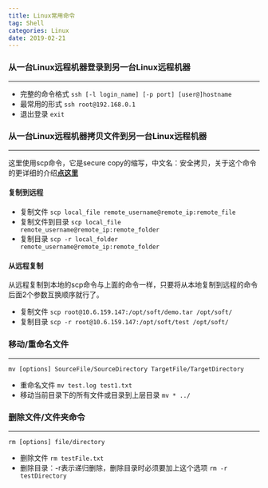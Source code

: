 ```yaml
---
title: Linux常用命令
tag: Shell
categories: Linux
date: 2019-02-21
---
```


### 从一台Linux远程机器登录到另一台Linux远程机器
---
* 完整的命令格式
`ssh [-l login_name] [-p port] [user@]hostname `
* 最常用的形式
`ssh root@192.168.0.1`
* 退出登录
`exit`

### 从一台Linux远程机器拷贝文件到另一台Linux远程机器
---
这里使用scp命令，它是secure copy的缩写，中文名：安全拷贝，关于这个命令的更详细的介绍[**点这里**](https://linuxtools-rst.readthedocs.io/zh_CN/latest/tool/scp.html)
#### 复制到远程
* 复制文件
`scp local_file remote_username@remote_ip:remote_file`
* 复制文件到目录
`scp local_file remote_username@remote_ip:remote_folder`
* 复制目录
`scp -r local_folder remote_username@remote_ip:remote_folder`

#### 从远程复制
从远程复制到本地的scp命令与上面的命令一样，只要将从本地复制到远程的命令后面2个参数互换顺序就行了。
* 复制文件
`scp root@10.6.159.147:/opt/soft/demo.tar /opt/soft/`
* 复制目录
`scp -r root@10.6.159.147:/opt/soft/test /opt/soft/`

### 移动/重命名文件
---
`mv [options] SourceFile/SourceDirectory TargetFile/TargetDirectory`
* 重命名文件
`mv test.log test1.txt`
* 移动当前目录下的所有文件或目录到上层目录
`mv * ../`

### 删除文件/文件夹命令
---
`rm [options] file/directory`
* 删除文件
`rm testFile.txt`
* 删除目录：-r表示递归删除，删除目录时必须要加上这个选项
`rm -r testDirectory`
